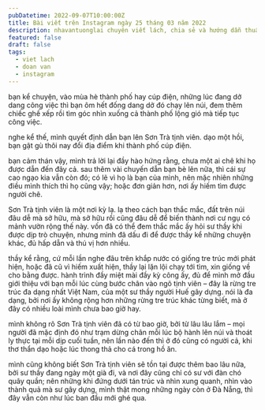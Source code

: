 ```yaml
---
pubDatetime: 2022-09-07T10:00:00Z
title: Bài viết trên Instagram ngày 25 tháng 03 năm 2022
description: nhavantuonglai chuyên viết lách, chia sẻ và hướng dẫn thuần thục khi thực hành viết lách qua những bài chia sẻ trên Instagram chính thức.
featured: false
draft: false
tags:
  - viet lach
  - doan van
  - instagram
---
```


bạn kể chuyện, vào mùa hè thành phố hay cúp điện, những lúc đang dở dang công việc thì bạn ôm hết đống dang dở đó chạy lên núi, đem thêm chiếc ghế xếp rồi tìm góc nhìn xuống cả thành phố lộng gió mà tiếp tục công việc.

nghe kể thế, mình quyết định dẫn bạn lên Sơn Trà tịnh viên. dạo một hồi, bạn gật gù thôi nay đổi địa điểm khi thành phố cúp điện.

bạn cảm thán vậy, mình trả lời lại đầy hào hứng rằng, chưa một ai chê khi họ được dẫn đến đây cả. sau thêm vài chuyến dẫn bạn bè lên nữa, thì cái sự cao ngạo kia vẫn còn đó; có lẽ vì họ là bạn của mình, nên mặc nhiên những điều mình thích thì họ cũng vậy; hoặc đơn giản hơn, nơi ấy hiếm tìm được người chê.

Sơn Trà tịnh viên là một nơi kỳ lạ. lạ theo cách bạn thắc mắc, đất trên núi đâu dễ mà sở hữu, mà sở hữu rồi cũng đâu dễ để biến thành nơi cư ngụ có mảnh vườn rộng thế này. vốn đã có thể đem thắc mắc ấy hỏi sư thầy khi được dịp trò chuyện, nhưng mình đã dấu đi để được thầy kể những chuyện khác, đủ hấp dẫn và thú vị hơn nhiều.

thầy kể rằng, cứ mỗi lần nghe đâu trên khắp nước có giống tre trúc mới phát hiện, hoặc đã cũ vì hiếm xuất hiện, thầy lại lặn lội chạy tới tìm, xin giống về cho bằng được. hành trình đầy miệt mài đầy kỳ công ấy, đủ để mình mở đầu giới thiệu với bạn mỗi lúc cùng bước chân vào ngõ tịnh viên – đây là rừng tre trúc đa dạng nhất Việt Nam, của một sư thầy người Huế gây dựng. nói là đa dạng, bởi nơi ấy không rộng hơn những rừng tre trúc khác từng biết, mà ở đây có nhiều loài mình chưa bao giờ hay.

mình không rõ Sơn Trà tịnh viên đã có từ bao giờ, bởi từ lâu lâu lắm – mọi người đã mặc định đó như trạm dừng chân mỗi lúc bộ hành lên núi và thoát ly thực tại mỗi dịp cuối tuần, nên lần nào đến thì ở đó cũng có người cả, khi thơ thẩn dạo hoặc lúc thong thả cho cá trong hồ ăn.

mình cũng không biết Sơn Trà tịnh viên sẽ tồn tại được thêm bao lâu nữa, bởi sư thầy đang ngày một già đi, và nơi đây cũng chỉ có sư với đàn chó quây quần; nên những khi đứng dưới tán trúc và nhìn xung quanh, nhìn vào thành quả mà sư gây dựng, mình thật mong những ngày còn ở Đà Nẵng, thì đây vẫn còn như lúc ban đầu mới ghé qua.
